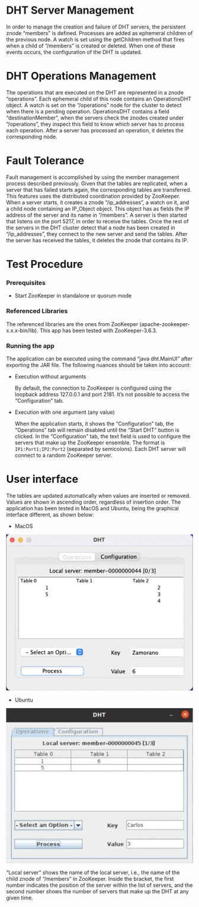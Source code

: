 # DHT Server Management
In order to manage the creation and failure of DHT servers, the persistent znode “members” is defined. Processes are added as ephemeral children of the previous node. A watch is set using the getChildren method that fires when a child of “/members” is created or deleted. When one of these events occurs, the configuration of the DHT is updated.

# DHT Operations Management
The operations that are executed on the DHT are represented in a znode “operations”. Each ephemeral child of this node contains an OperationsDHT object. A watch is set on the “/operations” node for the cluster to detect when there is a pending operation. OperationsDHT contains a field “destinationMember”, when the servers check the znodes created under “/operations”, they inspect this field to know which server has to process each operation. After a server has processed an operation, it deletes the corresponding node.

# Fault Tolerance
Fault management is accomplished by using the member management process described previously. Given that the tables are replicated, when a server that has failed starts again, the corresponding tables are transferred. This features uses the distributed coordination provided by ZooKeeper.
When a server starts, it creates a znode “/ip_addresses”, a watch on it, and a child node containing an IP_Object object. This object has as fields the IP address of the server and its name in “/members”. A server is then started that listens on the port 5217, in order to receive the tables. Once the rest of the servers in the DHT cluster detect that a node has been created in “/ip_addresses”, they connect to the new server and send the tables. After the server has received the tables, it deletes the znode that contains its IP.

# Test Procedure
### Prerequisites
- Start ZooKeeper in standalone or quorum mode

### Referenced Libraries
The referenced libraries are the ones from ZooKeeper (apache-zookeeper-x.x.x-bin/lib). This app has been tested with ZooKeeper-3.6.3.

### Running the app

The application can be executed using the command “java dht.MainUI” after exporting the JAR file. The following nuances should be taken into account:

- Execution without arguments

  By default, the connection to ZooKeeper is configured using the loopback address 127.0.0.1 and port 2181. It’s not possible to access the “Configuration” tab.

- Execution with one argument (any value)

  When the application starts, it shows the “Configuration” tab, the “Operations” tab will remain disabled until the “Start DHT” button is clicked. In the “Configuration” tab, the text field is used to configure the servers that make up the ZooKeeper ensemble. The format is `IP1:Port1;IP2:Port2` (separated by semicolons). Each DHT server will connect to a random ZooKeeper server.

# User interface

The tables are updated automatically when values are inserted or removed. Values are shown in ascending order, regardless of insertion order. The application has been tested
in MacOS and Ubuntu, being the graphical interface different, as shown below:

- MacOS

<img src="images/macos.png">

- Ubuntu

<img src="images/ubuntu.png">

“Local server” shows the name of the local server, i.e., the name of the child znode of “/members” in ZooKeeper. Inside the bracket, the first number indicates the position of the server within the list of servers, and the second number shows the number of servers that make up the DHT at any given time.

